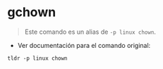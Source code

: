 # gchown

> Este comando es un alias de `-p linux chown`.

- Ver documentación para el comando original:

`tldr -p linux chown`
